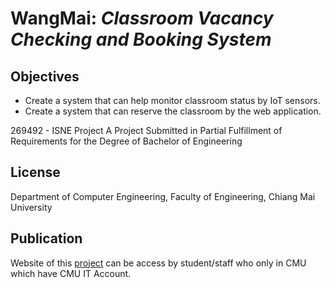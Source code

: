 # WangMai: _Classroom Vacancy Checking and Booking System_

## Objectives

-  Create a system that can help monitor classroom status by IoT sensors.
-  Create a system that can reserve the classroom by the web 
application.

269492 - ISNE Project
A Project Submitted in Partial Fulfillment of Requirements for the Degree of Bachelor of Engineering

## License

Department of Computer Engineering, Faculty of Engineering, Chiang Mai University

## Publication

Website of this [project](https://wangmai.eng.cmu.ac.th/) can be access by student/staff who only in CMU which have CMU IT Account.
